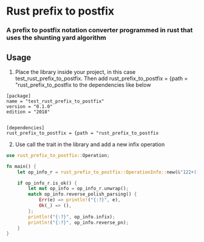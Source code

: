 # Rust prefix to postfix
### A prefix to postfix notation converter programmed in rust that uses the shunting yard algorithm

## Usage
1. Place the library inside your project, in this case test_rust_prefix_to_postfix. Then add rust_prefix_to_postfix = {path = "rust_prefix_to_postfix to the dependencies like below
```
[package]
name = "test_rust_prefix_to_postfix"
version = "0.1.0"
edition = "2018"


[dependencies]
rust_prefix_to_postfix = {path = "rust_prefix_to_postfix
```
2. Use call the trait in the library and add a new infix operation 
```Rust
use rust_prefix_to_postfix::Operation;

fn main() {
    let op_info_r = rust_prefix_to_postfix::OperationInfo::new(&"122+((2^2)*3-1)-(2^2)+2-sqrt(5*7+3)".to_string());

    if op_info_r.is_ok() {
        let mut op_info = op_info_r.unwrap();
        match op_info.reverse_polish_parsing() {
            Err(e) => println!("{:?}", e),
            Ok(_) => (),
        };
        println!("{:?}", op_info.infix);
        println!("{:?}", op_info.reverse_pn);
    }
}
```
